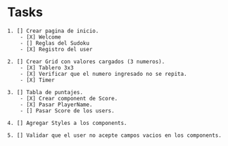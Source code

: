 # Tasks

    1. [] Crear pagina de inicio.
        - [X] Welcome
        - [] Reglas del Sudoku
        - [X] Registro del user

    2. [] Crear Grid con valores cargados (3 numeros).
        - [X] Tablero 3x3
        - [X] Verificar que el numero ingresado no se repita.
        - [X] Timer

    3. [] Tabla de puntajes.
        - [X] Crear component de Score.
        - [X] Pasar PlayerName.
        - [] Pasar Score de los users.

    4. [] Agregar Styles a los components.

    5. [] Validar que el user no acepte campos vacios en los components.
